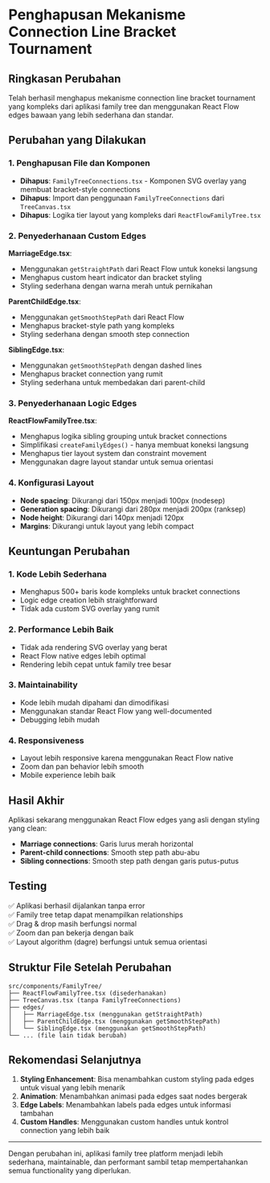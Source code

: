 # Penghapusan Mekanisme Connection Line Bracket Tournament

## Ringkasan Perubahan

Telah berhasil menghapus mekanisme connection line bracket tournament yang kompleks dari aplikasi family tree dan menggunakan React Flow edges bawaan yang lebih sederhana dan standar.

## Perubahan yang Dilakukan

### 1. Penghapusan File dan Komponen
- **Dihapus**: `FamilyTreeConnections.tsx` - Komponen SVG overlay yang membuat bracket-style connections
- **Dihapus**: Import dan penggunaan `FamilyTreeConnections` dari `TreeCanvas.tsx`
- **Dihapus**: Logika tier layout yang kompleks dari `ReactFlowFamilyTree.tsx`

### 2. Penyederhanaan Custom Edges
**MarriageEdge.tsx**:
- Menggunakan `getStraightPath` dari React Flow untuk koneksi langsung
- Menghapus custom heart indicator dan bracket styling
- Styling sederhana dengan warna merah untuk pernikahan

**ParentChildEdge.tsx**:
- Menggunakan `getSmoothStepPath` dari React Flow
- Menghapus bracket-style path yang kompleks
- Styling sederhana dengan smooth step connection

**SiblingEdge.tsx**:
- Menggunakan `getSmoothStepPath` dengan dashed lines
- Menghapus bracket connection yang rumit
- Styling sederhana untuk membedakan dari parent-child

### 3. Penyederhanaan Logic Edges
**ReactFlowFamilyTree.tsx**:
- Menghapus logika sibling grouping untuk bracket connections
- Simplifikasi `createFamilyEdges()` - hanya membuat koneksi langsung
- Menghapus tier layout system dan constraint movement
- Menggunakan dagre layout standar untuk semua orientasi

### 4. Konfigurasi Layout
- **Node spacing**: Dikurangi dari 150px menjadi 100px (nodesep)
- **Generation spacing**: Dikurangi dari 280px menjadi 200px (ranksep)
- **Node height**: Dikurangi dari 140px menjadi 120px
- **Margins**: Dikurangi untuk layout yang lebih compact

## Keuntungan Perubahan

### 1. **Kode Lebih Sederhana**
- Menghapus 500+ baris kode kompleks untuk bracket connections
- Logic edge creation lebih straightforward
- Tidak ada custom SVG overlay yang rumit

### 2. **Performance Lebih Baik**
- Tidak ada rendering SVG overlay yang berat
- React Flow native edges lebih optimal
- Rendering lebih cepat untuk family tree besar

### 3. **Maintainability**
- Kode lebih mudah dipahami dan dimodifikasi
- Menggunakan standar React Flow yang well-documented
- Debugging lebih mudah

### 4. **Responsiveness**
- Layout lebih responsive karena menggunakan React Flow native
- Zoom dan pan behavior lebih smooth
- Mobile experience lebih baik

## Hasil Akhir

Aplikasi sekarang menggunakan React Flow edges yang asli dengan styling yang clean:
- **Marriage connections**: Garis lurus merah horizontal
- **Parent-child connections**: Smooth step path abu-abu
- **Sibling connections**: Smooth step path dengan garis putus-putus

## Testing

✅ Aplikasi berhasil dijalankan tanpa error  
✅ Family tree tetap dapat menampilkan relationships  
✅ Drag & drop masih berfungsi normal  
✅ Zoom dan pan bekerja dengan baik  
✅ Layout algorithm (dagre) berfungsi untuk semua orientasi  

## Struktur File Setelah Perubahan

```
src/components/FamilyTree/
├── ReactFlowFamilyTree.tsx (disederhanakan)
├── TreeCanvas.tsx (tanpa FamilyTreeConnections)
├── edges/
│   ├── MarriageEdge.tsx (menggunakan getStraightPath)
│   ├── ParentChildEdge.tsx (menggunakan getSmoothStepPath)
│   └── SiblingEdge.tsx (menggunakan getSmoothStepPath)
└── ... (file lain tidak berubah)
```

## Rekomendasi Selanjutnya

1. **Styling Enhancement**: Bisa menambahkan custom styling pada edges untuk visual yang lebih menarik
2. **Animation**: Menambahkan animasi pada edges saat nodes bergerak
3. **Edge Labels**: Menambahkan labels pada edges untuk informasi tambahan
4. **Custom Handles**: Menggunakan custom handles untuk kontrol connection yang lebih baik

---

Dengan perubahan ini, aplikasi family tree platform menjadi lebih sederhana, maintainable, dan performant sambil tetap mempertahankan semua functionality yang diperlukan.
